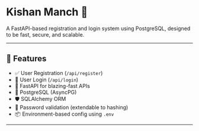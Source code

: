 # Kishan Manch 🌾

A FastAPI-based registration and login system using PostgreSQL, designed to be fast, secure, and scalable. 

---

## 🚀 Features

- ✅ User Registration (`/api/register`)
- 🔐 User Login (`/api/login`)
- 🧠 FastAPI for blazing-fast APIs
- 🐘 PostgreSQL (AsyncPG)
- 🛡️ SQLAlchemy ORM
- 🔐 Password validation (extendable to hashing)
- 📦 Environment-based config using `.env`

---

